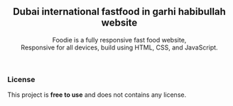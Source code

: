 <div align="center">
  
 


  <br />
  <br />

  <h2 align="center">Dubai international fastfood in garhi habibullah website</h2>

  Foodie is a fully responsive fast food website, <br />Responsive for all devices, build using HTML, CSS, and JavaScript.

 

</div>

<br />



### License

This project is **free to use** and does not contains any license.
